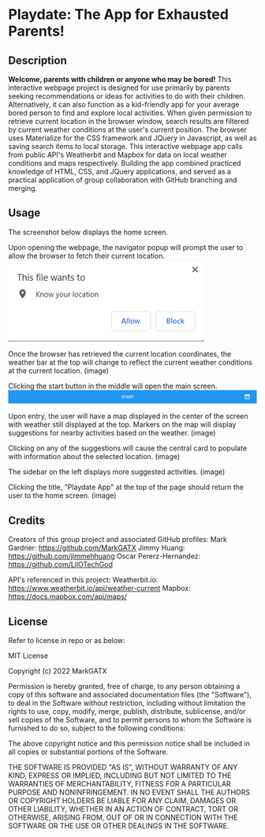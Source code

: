 # Playdate: The App for Exhausted Parents!

## Description

**Welcome, parents with children or anyone who may be bored!**
This interactive webpage project is designed for use primarily by parents seeking recommendations or ideas for activities to do with their children. Alternatively, it can also function as a kid-friendly app for your average bored person to find and explore local activities. When given permission to retrieve current location in the browser window, search results are filtered by current weather conditions at the user's current position. The browser uses Materialize for the CSS framework and JQuery in Javascript, as well as saving search items to local storage. This interactive webpage app calls from public API's Weatherbit and Mapbox for data on local weather conditions and maps respectively. Building the app combined practiced knowledge of HTML, CSS, and JQuery applications, and served as a practical application of group collaboration with GitHub branching and merging.

## Usage

The screenshot below displays the home screen.


Upon opening the webpage, the navigator popup will prompt the user to allow the browser to fetch their current location.
![Allow geolocation](./assets/images/allow-geolocation.png)

Once the browser has retrieved the current location coordinates, the weather bar at the top will change to reflect the current weather conditions at the current location.
(image)

Clicking the start button in the middle will open the main screen.
![Start button](./assets/images/start-button.png)

Upon entry, the user will have a map displayed in the center of the screen with weather still displayed at the top. Markers on the map will display suggestions for nearby activities based on the weather.
(image)

Clicking on any of the suggestions will cause the central card to populate with information about the selected location.
(image)

The sidebar on the left displays more  suggested activities.
(image)

Clicking the title, "Playdate App" at the top of the page should return the user to the home screen.
(image)

## Credits

Creators of this group project and associated GitHub profiles:
Mark Gardner: https://github.com/MarkGATX
Jimmy Huang: https://github.com/jimmehhuang
Oscar Pererz-Hernandez: https://github.com/LilOTechGod

API's referenced in this project:
Weatherbit.io: https://www.weatherbit.io/api/weather-current
Mapbox: https://docs.mapbox.com/api/maps/ 

## License

Refer to license in repo or as below:

MIT License

Copyright (c) 2022 MarkGATX

Permission is hereby granted, free of charge, to any person obtaining a copy of this software and associated documentation files (the "Software"), to deal in the Software without restriction, including without limitation the rights to use, copy, modify, merge, publish, distribute, sublicense, and/or sell copies of the Software, and to permit persons to whom the Software is furnished to do so, subject to the following conditions:

The above copyright notice and this permission notice shall be included in all copies or substantial portions of the Software.

THE SOFTWARE IS PROVIDED "AS IS", WITHOUT WARRANTY OF ANY KIND, EXPRESS OR IMPLIED, INCLUDING BUT NOT LIMITED TO THE WARRANTIES OF MERCHANTABILITY, FITNESS FOR A PARTICULAR PURPOSE AND NONINFRINGEMENT. IN NO EVENT SHALL THE AUTHORS OR COPYRIGHT HOLDERS BE LIABLE FOR ANY CLAIM, DAMAGES OR OTHER LIABILITY, WHETHER IN AN ACTION OF CONTRACT, TORT OR OTHERWISE, ARISING FROM, OUT OF OR IN CONNECTION WITH THE SOFTWARE OR THE USE OR OTHER DEALINGS IN THE SOFTWARE.